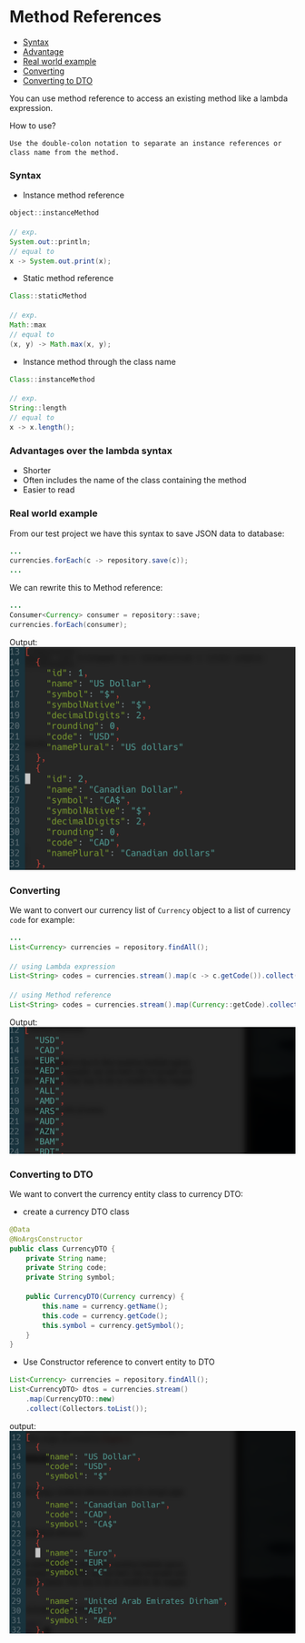 # Method References
- [Syntax](#syntax)
- [Advantage](#advantages-over-the-lambda-syntax)
- [Real world example](#real-world-example)
- [Converting](#converting)
- [Converting to DTO](#converting-to-dto)

You can use method reference to access an existing method like a lambda expression.

How to use?
```
Use the double-colon notation to separate an instance references or class name from the method.
```
### Syntax
- Instance method reference
```java
object::instanceMethod

// exp.
System.out::println;
// equal to
x -> System.out.print(x);

```
- Static method reference
```java
Class::staticMethod

// exp.
Math::max
// equal to
(x, y) -> Math.max(x, y);
```
- Instance method through the class name
```java
Class::instanceMethod

// exp.
String::length
// equal to
x -> x.length();
```
### Advantages over the lambda syntax
- Shorter
- Often includes the name of the class containing the method
- Easier to read

### Real world example
From our test project we have this syntax to save JSON data to database:
```java
...
currencies.forEach(c -> repository.save(c));
...
```
We can rewrite this to Method reference:
```java
...
Consumer<Currency> consumer = repository::save;
currencies.forEach(consumer);
```
Output:
![img.method-ref-03]
### Converting
We want to convert our currency list of `Currency` object to a list of currency `code` for example:
```java
...
List<Currency> currencies = repository.findAll();

// using Lambda expression
List<String> codes = currencies.stream().map(c -> c.getCode()).collect(Collectors.toList());

// using Method reference
List<String> codes = currencies.stream().map(Currency::getCode).collect(Collectors.toList());

```
Output:
![img.method-ref-02]
### Converting to DTO
We want to convert the currency entity class to currency DTO:
- create a currency DTO class 
```java
@Data
@NoArgsConstructor
public class CurrencyDTO {
    private String name;
    private String code;
    private String symbol;

    public CurrencyDTO(Currency currency) {
        this.name = currency.getName();
        this.code = currency.getCode();
        this.symbol = currency.getSymbol();
    }
}
```
- Use Constructor reference to convert entity to DTO
```java
List<Currency> currencies = repository.findAll();
List<CurrencyDTO> dtos = currencies.stream()
    .map(CurrencyDTO::new)
    .collect(Collectors.toList());
```
output:
![img.method-ref-01]

[img.method-ref-01]: img/method-ref-01.png
[img.method-ref-02]: img/method-ref-02.png
[img.method-ref-03]: img/method-ref-03.png	 